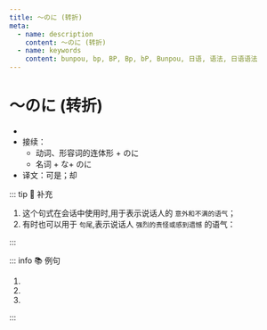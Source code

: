 ```yaml
---
title: 〜のに (转折)
meta:
  - name: description
    content: 〜のに (转折)
  - name: keywords
    content: bunpou, bp, BP, Bp, bP, Bunpou, 日语, 语法, 日语语法
---
```

  
# 〜のに (转折)
  
- <grammer-content sentence="意义：构成转折关系的复句,表示**根据从句的内容难以推断出主句叙述的客观事实**；" />
- 接续：
  - 动词、形容词的连体形 + のに
  - 名词 + な+ のに
- 译文：可是；却

::: tip :bookmark: 补充

1. 这个句式在会话中使用时,用于表示说话人的 `意外和不满的语气`；
2. 有时也可以用于 `句尾`,表示说话人 `强烈的责怪或感到遗憾` 的语气：

<div class="bunpou-block">

<grammer-content sentence='もう[少し/すこし][早く/はやく][起き/おき]れば、[電車/でんしゃ]に**[間に合っ/まにあっ]たのに**。' trans='早点起床的话，明明就能赶上电车的！' />

</div>

:::
  
::: info :books: 例句
  
1. <grammer-content sentence='**[晴れ/はれ]ているはずなのに**[太陽/たいよう]が[見え/みえ]ない。' trans='虽说是晴天，但是却看不到太阳。' />
2. <grammer-content sentence='こんなに**[忙しい/いそがしい]のに**、[誰/だれ]も[手伝っ/てつだっ]てくれない。' trans='明明这么忙，却没人来帮我。' />
3. <grammer-content sentence='**[上手/じょうず]なのに**、どうしてみんなの[前/まえ]で[歌わ/うたわ]ないんですか。' trans='明明歌唱的这么好，为啥不在大家面前一展歌喉呢？' />
  
:::
